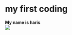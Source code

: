 <!doctype html>
<html>
  <body>
    <p><h1>my first coding</h1><strong>My name is haris</strong><br>
    <img src="https://images.app.goo.gl/zU6ajNi442BYHLYJ8/"></p>
  </body>
</html>
